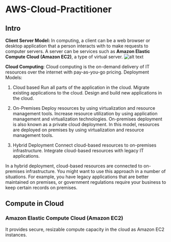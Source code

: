 # AWS-Cloud-Practitioner

## Intro

**Client Server Model:** In computing, a client can be a web browser or desktop application that a person interacts with to make requests to computer servers. A server can be services such as **Amazon Elastic Compute Cloud (Amazon EC2)**, a type of virtual server.
![alt text](https://assets.skillbuilder.aws/files/a/w/aws_prod1_docebosaas_com/1642482000/fazwD31GTe8CEs2pEip-yw/tincan/31d9c0cca79c54bdceaf3e938fd424e97c98c7e8/assets/8ZveG_XzU1DA7Rfl_9IKv5QPQn9lb0_BD.png)


**Cloud Computing**: Cloud computing is the on-demand delivery of IT resources over the internet with pay-as-you-go pricing.
Deployment Models:

1. Cloud based
    Run all parts of the application in the cloud.
    Migrate existing applications to the cloud.
    Design and build new applications in the cloud.

2. On-Premises
    Deploy resources by using virtualization and resource management tools.
    Increase resource utilization by using application management and virtualization technologies.
On-premises deployment is also known as a private cloud deployment. In this model, resources are deployed on premises by using virtualization and resource management tools.


3. Hybrid Deployment
    Connect cloud-based resources to on-premises infrastructure.
    Integrate cloud-based resources with legacy IT applications.

In a hybrid deployment, cloud-based resources are connected to on-premises infrastructure. You might want to use this approach in a number of situations. For example, you have legacy applications that are better maintained on premises, or government regulations require your business to keep certain records on premises.

## Compute in Cloud

### Amazon Elastic Compute Cloud (Amazon EC2)

It provides secure, resizable compute capacity in the cloud as Amazon EC2 instances. 



























